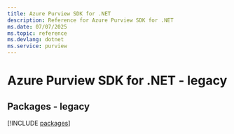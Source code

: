 ```yaml
---
title: Azure Purview SDK for .NET
description: Reference for Azure Purview SDK for .NET
ms.date: 07/07/2025
ms.topic: reference
ms.devlang: dotnet
ms.service: purview
---
```

# Azure Purview SDK for .NET - legacy
## Packages - legacy
[!INCLUDE [packages](purview-index.md)]